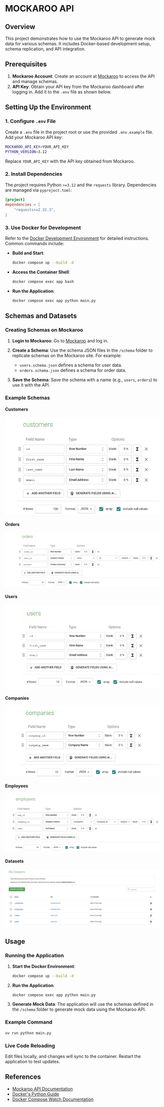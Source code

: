 # MOCKAROO API

## Overview

This project demonstrates how to use the Mockaroo API to generate mock data for various schemas. It includes Docker-based development setup, schema replication, and API integration.

## Prerequisites

1. **Mockaroo Account**: Create an account at [Mockaroo](https://mockaroo.com/) to access the API and manage schemas.
2. **API Key**: Obtain your API key from the Mockaroo dashboard after logging in. Add it to the `.env` file as shown below.

## Setting Up the Environment

### 1. Configure `.env` File

Create a `.env` file in the project root or use the provided `.env.example` file. Add your Mockaroo API key:

```bash
MOCKAROO_API_KEY=YOUR_API_KEY
PYTHON_VERSION=3.12
```

Replace `YOUR_API_KEY` with the API key obtained from Mockaroo.

### 2. Install Dependencies

The project requires Python `>=3.12` and the `requests` library. Dependencies are managed via `pyproject.toml`:

```toml
[project]
dependencies = [
    "requests>=2.32.3",
]
```

### 3. Use Docker for Development

Refer to the [Docker Development Environment](README.Docker.md) for detailed instructions. Common commands include:

- **Build and Start**:

    ```bash
    docker compose up --build -d
    ```

- **Access the Container Shell**:

    ```bash
    docker compose exec app bash
    ```

- **Run the Application**:

    ```bash
    docker compose exec app python main.py
    ```

## Schemas and Datasets

### Creating Schemas on Mockaroo

1. **Login to Mockaroo**: Go to [Mockaroo](https://mockaroo.com/) and log in.
2. **Create a Schema**: Use the schema JSON files in the `/schema` folder to replicate schemas on the Mockaroo site. For example:
    - `users.schema.json` defines a schema for user data.
    - `orders.schema.json` defines a schema for order data.

3. **Save the Schema**: Save the schema with a name (e.g., `users`, `orders`) to use it with the API.

### Example Schemas

#### Customers

![customers](assets/customers.jpg)

#### Orders

![orders](assets/orders.jpg)

#### Users

![users](assets/users.jpg)

#### Companies

![companies](assets/companies.jpg)

#### Employees

![employees](assets/employees.jpg)

#### Datasets

![datasets](assets/datasets.jpg)

## Usage

### Running the Application

1. **Start the Docker Environment**:

    ```bash
    docker compose up --build -d
    ```

2. **Run the Application**:

    ```bash
    docker compose exec app python main.py
    ```

3. **Generate Mock Data**:
    The application will use the schemas defined in the `/schema` folder to generate mock data using the Mockaroo API.

### Example Command

```sh
uv run python main.py
```

### Live Code Reloading

Edit files locally, and changes will sync to the container. Restart the application to test updates.

## References

- [Mockaroo API Documentation](https://mockaroo.com/api/docs)
- [Docker's Python Guide](https://docs.docker.com/language/python/)
- [Docker Compose Watch Documentation](https://docs.docker.com/compose/file-watch/)
